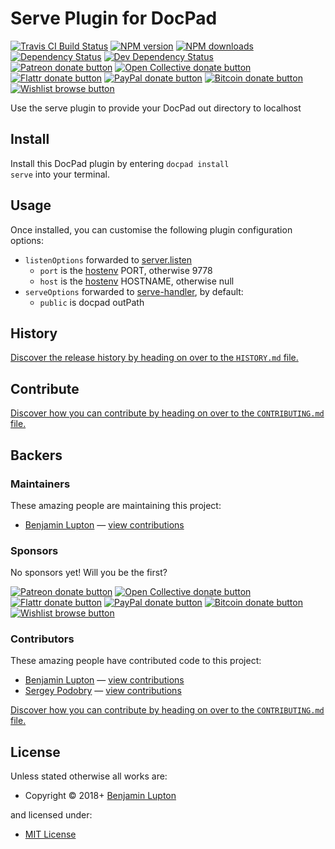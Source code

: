 <!-- TITLE/ -->

<h1>Serve Plugin for DocPad</h1>

<!-- /TITLE -->


<!-- BADGES/ -->

<span class="badge-travisci"><a href="http://travis-ci.org/docpad/docpad-plugin-serve" title="Check this project's build status on TravisCI"><img src="https://img.shields.io/travis/docpad/docpad-plugin-serve/master.svg" alt="Travis CI Build Status" /></a></span>
<span class="badge-npmversion"><a href="https://npmjs.org/package/docpad-plugin-serve" title="View this project on NPM"><img src="https://img.shields.io/npm/v/docpad-plugin-serve.svg" alt="NPM version" /></a></span>
<span class="badge-npmdownloads"><a href="https://npmjs.org/package/docpad-plugin-serve" title="View this project on NPM"><img src="https://img.shields.io/npm/dm/docpad-plugin-serve.svg" alt="NPM downloads" /></a></span>
<span class="badge-daviddm"><a href="https://david-dm.org/docpad/docpad-plugin-serve" title="View the status of this project's dependencies on DavidDM"><img src="https://img.shields.io/david/docpad/docpad-plugin-serve.svg" alt="Dependency Status" /></a></span>
<span class="badge-daviddmdev"><a href="https://david-dm.org/docpad/docpad-plugin-serve#info=devDependencies" title="View the status of this project's development dependencies on DavidDM"><img src="https://img.shields.io/david/dev/docpad/docpad-plugin-serve.svg" alt="Dev Dependency Status" /></a></span>
<br class="badge-separator" />
<span class="badge-patreon"><a href="https://patreon.com/bevry" title="Donate to this project using Patreon"><img src="https://img.shields.io/badge/patreon-donate-yellow.svg" alt="Patreon donate button" /></a></span>
<span class="badge-opencollective"><a href="https://opencollective.com/bevry" title="Donate to this project using Open Collective"><img src="https://img.shields.io/badge/open%20collective-donate-yellow.svg" alt="Open Collective donate button" /></a></span>
<span class="badge-flattr"><a href="https://flattr.com/profile/balupton" title="Donate to this project using Flattr"><img src="https://img.shields.io/badge/flattr-donate-yellow.svg" alt="Flattr donate button" /></a></span>
<span class="badge-paypal"><a href="https://bevry.me/paypal" title="Donate to this project using Paypal"><img src="https://img.shields.io/badge/paypal-donate-yellow.svg" alt="PayPal donate button" /></a></span>
<span class="badge-bitcoin"><a href="https://bevry.me/bitcoin" title="Donate once-off to this project using Bitcoin"><img src="https://img.shields.io/badge/bitcoin-donate-yellow.svg" alt="Bitcoin donate button" /></a></span>
<span class="badge-wishlist"><a href="https://bevry.me/wishlist" title="Buy an item on our wishlist for us"><img src="https://img.shields.io/badge/wishlist-donate-yellow.svg" alt="Wishlist browse button" /></a></span>

<!-- /BADGES -->


<!-- DESCRIPTION/ -->

Use the serve plugin to provide your DocPad out directory to localhost

<!-- /DESCRIPTION -->


<!-- INSTALL/ -->

<h2>Install</h2>

Install this DocPad plugin by entering <code>docpad install serve</code> into your terminal.

<!-- /INSTALL -->


## Usage

Once installed, you can customise the following plugin configuration options:

- `listenOptions` forwarded to [server.listen](https://nodejs.org/dist/latest-v8.x/docs/api/http.html#http_server_listen)
    - `port` is the [hostenv](https://github.com/bevry/hostenv) PORT, otherwise 9778
    - `host` is the [hostenv](https://github.com/bevry/hostenv) HOSTNAME, otherwise null
- `serveOptions` forwarded to [serve-handler](https://github.com/zeit/serve-handler#options), by default:
    - `public` is docpad outPath


<!-- HISTORY/ -->

<h2>History</h2>

<a href="https://github.com/docpad/docpad-plugin-serve/blob/master/HISTORY.md#files">Discover the release history by heading on over to the <code>HISTORY.md</code> file.</a>

<!-- /HISTORY -->


<!-- CONTRIBUTE/ -->

<h2>Contribute</h2>

<a href="https://github.com/docpad/docpad-plugin-serve/blob/master/CONTRIBUTING.md#files">Discover how you can contribute by heading on over to the <code>CONTRIBUTING.md</code> file.</a>

<!-- /CONTRIBUTE -->


<!-- BACKERS/ -->

<h2>Backers</h2>

<h3>Maintainers</h3>

These amazing people are maintaining this project:

<ul><li><a href="http://balupton.com">Benjamin Lupton</a> — <a href="https://github.com/docpad/docpad-plugin-serve/commits?author=balupton" title="View the GitHub contributions of Benjamin Lupton on repository docpad/docpad-plugin-serve">view contributions</a></li></ul>

<h3>Sponsors</h3>

No sponsors yet! Will you be the first?

<span class="badge-patreon"><a href="https://patreon.com/bevry" title="Donate to this project using Patreon"><img src="https://img.shields.io/badge/patreon-donate-yellow.svg" alt="Patreon donate button" /></a></span>
<span class="badge-opencollective"><a href="https://opencollective.com/bevry" title="Donate to this project using Open Collective"><img src="https://img.shields.io/badge/open%20collective-donate-yellow.svg" alt="Open Collective donate button" /></a></span>
<span class="badge-flattr"><a href="https://flattr.com/profile/balupton" title="Donate to this project using Flattr"><img src="https://img.shields.io/badge/flattr-donate-yellow.svg" alt="Flattr donate button" /></a></span>
<span class="badge-paypal"><a href="https://bevry.me/paypal" title="Donate to this project using Paypal"><img src="https://img.shields.io/badge/paypal-donate-yellow.svg" alt="PayPal donate button" /></a></span>
<span class="badge-bitcoin"><a href="https://bevry.me/bitcoin" title="Donate once-off to this project using Bitcoin"><img src="https://img.shields.io/badge/bitcoin-donate-yellow.svg" alt="Bitcoin donate button" /></a></span>
<span class="badge-wishlist"><a href="https://bevry.me/wishlist" title="Buy an item on our wishlist for us"><img src="https://img.shields.io/badge/wishlist-donate-yellow.svg" alt="Wishlist browse button" /></a></span>

<h3>Contributors</h3>

These amazing people have contributed code to this project:

<ul><li><a href="http://balupton.com">Benjamin Lupton</a> — <a href="https://github.com/docpad/docpad-plugin-serve/commits?author=balupton" title="View the GitHub contributions of Benjamin Lupton on repository docpad/docpad-plugin-serve">view contributions</a></li>
<li><a href="http://www.linkedin.com/in/sergey-podobry-4951b638/">Sergey Podobry</a> — <a href="https://github.com/docpad/docpad-plugin-serve/commits?author=SergiusTheBest" title="View the GitHub contributions of Sergey Podobry on repository docpad/docpad-plugin-serve">view contributions</a></li></ul>

<a href="https://github.com/docpad/docpad-plugin-serve/blob/master/CONTRIBUTING.md#files">Discover how you can contribute by heading on over to the <code>CONTRIBUTING.md</code> file.</a>

<!-- /BACKERS -->


<!-- LICENSE/ -->

<h2>License</h2>

Unless stated otherwise all works are:

<ul><li>Copyright &copy; 2018+ <a href="http://balupton.com">Benjamin Lupton</a></li></ul>

and licensed under:

<ul><li><a href="http://spdx.org/licenses/MIT.html">MIT License</a></li></ul>

<!-- /LICENSE -->

